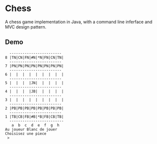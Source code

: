 # Chess
A chess game implementation in Java, with a command line inferface and MVC design pattern.

## Demo
```
  ------------------------
8 |TN|CN|FN|#N|*N|FN|CN|TN|
  ------------------------
7 |PN|PN|PN|PN|PN|PN|PN|PN|
  ------------------------
6 |  |  |  |  |  |  |  |  |
  ------------------------
5 |  |  |  |JN|  |  |  |  |
  ------------------------
4 |  |  |  |JB|  |  |  |  |
  ------------------------
3 |  |  |  |  |  |  |  |  |
  ------------------------
2 |PB|PB|PB|PB|PB|PB|PB|PB|
  ------------------------
1 |TB|CB|FB|#B|*B|FB|CB|TB|
  -------------------------
   a  b  c  d  e  f  g  h
Au joueur Blanc de jouer
Choisisez une piece
 > 
```
